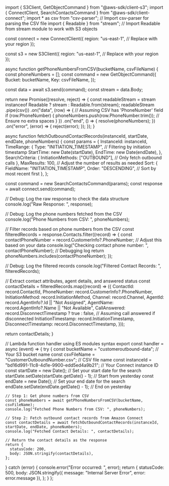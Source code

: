 import { S3Client, GetObjectCommand } from "@aws-sdk/client-s3";
import { ConnectClient, SearchContactsCommand } from "@aws-sdk/client-connect";
import * as csv from "csv-parser"; // Import csv-parser for parsing the CSV file
import { Readable } from "stream"; // Import Readable from stream module to work with S3 objects

const connect = new ConnectClient({
  region: "us-east-1", // Replace with your region
});

const s3 = new S3Client({
  region: "us-east-1", // Replace with your region
});

async function getPhoneNumbersFromCSV(bucketName, csvFileName) {
  const phoneNumbers = [];
  const command = new GetObjectCommand({
    Bucket: bucketName,
    Key: csvFileName,
  });

  const data = await s3.send(command);
  const stream = data.Body;

  return new Promise((resolve, reject) => {
    const readableStream = stream instanceof Readable ? stream : Readable.from(stream);
    readableStream
      .pipe(csv())
      .on("data", (row) => {
        // Assuming CSV has 'PhoneNumber' field
        if (row.PhoneNumber) {
          phoneNumbers.push(row.PhoneNumber.trim()); // Ensure no extra spaces
        }
      })
      .on("end", () => {
        resolve(phoneNumbers);
      })
      .on("error", (error) => {
        reject(error);
      });
  });
}

async function fetchOutboundContactRecords(instanceId, startDate, endDate, phoneNumbers) {
  const params = {
    InstanceId: instanceId,
    TimeRange: {
      Type: "INITIATION_TIMESTAMP", // Filtering by initiation timestamp
      StartTime: new Date(startDate),
      EndTime: new Date(endDate),
    },
    SearchCriteria: {
      InitiationMethods: ["OUTBOUND"], // Only fetch outbound calls
    },
    MaxResults: 100, // Adjust the number of results as needed
    Sort: {
      FieldName: "INITIATION_TIMESTAMP",
      Order: "DESCENDING", // Sort by most recent first
    },
  };

  const command = new SearchContactsCommand(params);
  const response = await connect.send(command);

  // Debug: Log the raw response to check the data structure
  console.log("Raw Response: ", response);

  // Debug: Log the phone numbers fetched from the CSV
  console.log("Phone Numbers from CSV: ", phoneNumbers);

  // Filter records based on phone numbers from the CSV
  const filteredRecords = response.Contacts.filter((record) => {
    const contactPhoneNumber = record.CustomerInfo?.PhoneNumber; // Adjust this based on your data
    console.log("Checking contact phone number: ", contactPhoneNumber); // Debugging log
    return phoneNumbers.includes(contactPhoneNumber);
  });

  // Debug: Log the filtered records
  console.log("Filtered Contact Records: ", filteredRecords);

  // Extract contact attributes, agent details, and answered status
  const contactDetails = filteredRecords.map((record) => ({
    ContactId: record.ContactId,
    PhoneNumber: record.CustomerInfo?.PhoneNumber,
    InitiationMethod: record.InitiationMethod,
    Channel: record.Channel,
    AgentId: record.AgentInfo?.Id || "Not Assigned",
    AgentName: record.AgentInfo?.Name || "Not Available",
    CallAnswered: record.DisconnectTimestamp ? true : false, // Assuming call answered if disconnected
    InitiationTimestamp: record.InitiationTimestamp,
    DisconnectTimestamp: record.DisconnectTimestamp,
  }));

  return contactDetails;
}

// Lambda function handler using ES modules syntax
export const handler = async (event) => {
  try {
    const bucketName = "customeroutbound-data"; // Your S3 bucket name
    const csvFileName = "CustomerOutboundNumber.csv"; // CSV file name
    const instanceId = "bd16d991-11c8-4d1e-9900-edd5ed4a9b21"; // Your Connect instance ID
    const startDate = new Date(); // Set your start date for the search
    startDate.setDate(startDate.getDate() - 1); // Start from yesterday
    const endDate = new Date(); // Set your end date for the search
    endDate.setDate(endDate.getDate() - 1); // End on yesterday

    // Step 1: Get phone numbers from CSV
    const phoneNumbers = await getPhoneNumbersFromCSV(bucketName, csvFileName);
    console.log("Fetched Phone Numbers from CSV: ", phoneNumbers);

    // Step 2: Fetch outbound contact records from Amazon Connect
    const contactDetails = await fetchOutboundContactRecords(instanceId, startDate, endDate, phoneNumbers);
    console.log("Fetched Contact Details: ", contactDetails);

    // Return the contact details as the response
    return {
      statusCode: 200,
      body: JSON.stringify(contactDetails),
    };
  } catch (error) {
    console.error("Error occurred: ", error);
    return {
      statusCode: 500,
      body: JSON.stringify({ message: "Internal Server Error", error: error.message }),
    };
  }
};